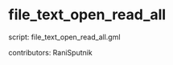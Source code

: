 file_text_open_read_all
=======================

script: file_text_open_read_all.gml

contributors: RaniSputnik
